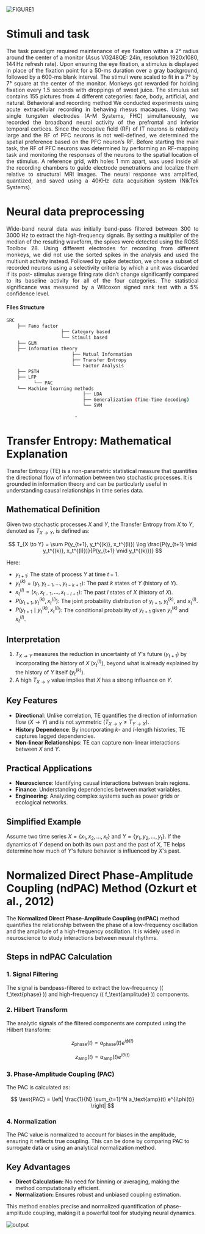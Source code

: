 ![FIGURE1](https://github.com/user-attachments/assets/dea2a0c6-e449-43cb-bf4c-47bcd2a5a501)

# **Stimuli and task**
<div align="justify">
The task paradigm required maintenance of eye fixation within a 2° radius around the center of a monitor (Asus VG248QE: 24in, resolution 1920x1080, 144 Hz refresh rate). Upon ensuring the eye fixation, a stimulus is displayed in place of the fixation point for a 50-ms duration over a gray background, followed by a 600-ms blank interval. The stimuli were scaled to fit in a 7° by 7° square at the center of the monitor. Monkeys got rewarded for holding fixation every 1.5 seconds with droppings of sweet juice. The stimulus set contains 155 pictures from 4 different categories: face, body, artificial, and natural. 
Behavioral and recording method
We conducted experiments using acute extracellular recording in behaving rhesus macaques. Using two single tungsten electrodes (A-M Systems, FHC) simultaneously, we recorded the broadband neural activity of the prefrontal and inferior temporal cortices. Since the receptive field (RF) of IT neurons is relatively large and the RF of PFC neurons is not well-defined, we determined the spatial preference based on the PFC neuron’s RF. Before starting the main task, the RF of PFC neurons was determined by performing an RF-mapping task and monitoring the responses of the neurons to the spatial location of the stimulus. A reference grid, with holes 1 mm apart, was used inside all the recording chambers to guide electrode penetrations and localize them relative to structural MRI images. The neural response was amplified, quantized, and saved using a 40KHz data acquisition system (NikTek Systems).
 </div>

 
# **Neural data preprocessing**
<div align="justify">
 Wide-band neural data was initially band-pass filtered between 300 to 3000 Hz to extract the high-frequency signals. By setting a multiplier of the median of the resulting waveform, the spikes were detected using the ROSS Toolbox 28. Using different electrodes for recording from different monkeys, we did not use the sorted spikes in the analysis and used the multiunit activity instead. Followed by spike detection, we chose a subset of recorded neurons using a selectivity criteria by which a unit was discarded if its post- stimulus average firing rate didn’t change significantly compared to its baseline activity for all of the four categories. The statistical significance was measured by a Wilcoxon signed rank test with a 5% confidence level.
 </div>

 
#### Files Structure

```bash
SRC
    ├── Fano factor
                    ├── Category based
                    └── Stimuli based
    ├── GLM
    ├── Information theory
                        ├── Mutual Information
                        ├── Transfer Entropy
                        └── Factor Analysis
    ├── PSTH
    ├── LFP
          └── PAC
    └── Machine learning methods
                            ├── LDA
                            ├── Generalization (Time-Time decoding)
                            └── SVM

                         -       

```



# **Transfer Entropy: Mathematical Explanation**

Transfer Entropy (TE) is a non-parametric statistical measure that quantifies the directional flow of information between two stochastic processes. It is grounded in information theory and can be particularly useful in understanding causal relationships in time series data.

## **Mathematical Definition**

Given two stochastic processes $X$ and $Y$, the Transfer Entropy from $X$ to $Y$, denoted as $T_{X \to Y}$, is defined as:

$$
T_{X \to Y} = \sum P(y_{t+1}, y_t^{(k)}, x_t^{(l)}) \log \frac{P(y_{t+1} \mid y_t^{(k)}, x_t^{(l)})}{P(y_{t+1} \mid y_t^{(k)})}
$$

Here:
- $y_{t+1}$: The state of process $Y$ at time $t+1$.
- $y_t^{(k)} = (y_t, y_{t-1}, \dots, y_{t-k+1})$: The past $k$ states of $Y$ (history of $Y$).
- $x_t^{(l)} = (x_t, x_{t-1}, \dots, x_{t-l+1})$: The past $l$ states of $X$ (history of $X$).
- $P(y_{t+1}, y_t^{(k)}, x_t^{(l)})$: The joint probability distribution of $y_{t+1}$, $y_t^{(k)}$, and $x_t^{(l)}$.
- $P(y_{t+1} \mid y_t^{(k)}, x_t^{(l)})$: The conditional probability of $y_{t+1}$ given $y_t^{(k)}$ and $x_t^{(l)}$.

## **Interpretation**
1. $T_{X \to Y}$ measures the reduction in uncertainty of $Y$'s future ($y_{t+1}$) by incorporating the history of $X$ ($x_t^{(l)}$), beyond what is already explained by the history of $Y$ itself ($y_t^{(k)}$).
2. A high $T_{X \to Y}$ value implies that $X$ has a strong influence on $Y$.

## **Key Features**
- **Directional**: Unlike correlation, TE quantifies the direction of information flow ($X \to Y$) and is not symmetric ($T_{X \to Y} \neq T_{Y \to X}$).
- **History Dependence**: By incorporating $k$- and $l$-length histories, TE captures lagged dependencies.
- **Non-linear Relationships**: TE can capture non-linear interactions between $X$ and $Y$.

## **Practical Applications**
- **Neuroscience**: Identifying causal interactions between brain regions.
- **Finance**: Understanding dependencies between market variables.
- **Engineering**: Analyzing complex systems such as power grids or ecological networks.

## **Simplified Example**
Assume two time series $X = \{x_1, x_2, ..., x_t\}$ and $Y = \{y_1, y_2, ..., y_t\}$. If the dynamics of $Y$ depend on both its own past and the past of $X$, TE helps determine how much of $Y$'s future behavior is influenced by $X$'s past.




# Normalized Direct Phase-Amplitude Coupling (ndPAC) Method (Ozkurt et al., 2012)

The **Normalized Direct Phase-Amplitude Coupling (ndPAC)** method quantifies the relationship between the phase of a low-frequency oscillation and the amplitude of a high-frequency oscillation. It is widely used in neuroscience to study interactions between neural rhythms.

## Steps in ndPAC Calculation

### 1. Signal Filtering
The signal is bandpass-filtered to extract the low-frequency (\( f_\text{phase} \)) and high-frequency (\( f_\text{amplitude} \)) components.

### 2. Hilbert Transform
The analytic signals of the filtered components are computed using the Hilbert transform:

$$
z_\text{phase}(t) = a_\text{phase}(t) e^{i\phi(t)}
$$

$$
z_\text{amp}(t) = a_\text{amp}(t) e^{i\theta(t)}
$$


### 3. Phase-Amplitude Coupling (PAC)
The PAC is calculated as:

$$
\text{PAC} = \left| \frac{1}{N} \sum_{t=1}^N a_\text{amp}(t) e^{i\phi(t)} \right|
$$

### 4. Normalization
The PAC value is normalized to account for biases in the amplitude, ensuring it reflects true coupling. This can be done by comparing PAC to surrogate data or using an analytical normalization method.

## Key Advantages
- **Direct Calculation:** No need for binning or averaging, making the method computationally efficient.
- **Normalization:** Ensures robust and unbiased coupling estimation.

This method enables precise and normalized quantification of phase-amplitude coupling, making it a powerful tool for studying neural dynamics.




![output](https://github.com/user-attachments/assets/0dda1f57-ef82-493b-844c-818243c0de7e)




